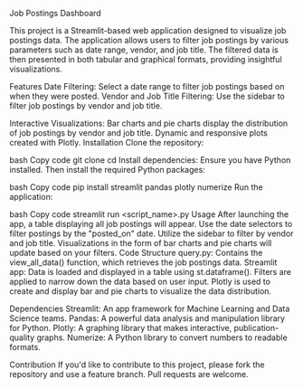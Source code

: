 Job Postings Dashboard

This project is a Streamlit-based web application designed to visualize job postings data. 
The application allows users to filter job postings by various parameters such as date range, vendor, and job title. 
The filtered data is then presented in both tabular and graphical formats, providing insightful visualizations.

Features
Date Filtering: Select a date range to filter job postings based on when they were posted.
Vendor and Job Title Filtering: Use the sidebar to filter job postings by vendor and job title.

Interactive Visualizations:
Bar charts and pie charts display the distribution of job postings by vendor and job title.
Dynamic and responsive plots created with Plotly.
Installation
Clone the repository:

bash
Copy code
git clone <repository-url>
cd <repository-directory>
Install dependencies:
Ensure you have Python installed. Then install the required Python packages:

bash
Copy code
pip install streamlit pandas plotly numerize
Run the application:

bash
Copy code
streamlit run <script_name>.py
Usage
After launching the app, a table displaying all job postings will appear.
Use the date selectors to filter postings by the "posted_on" date.
Utilize the sidebar to filter by vendor and job title.
Visualizations in the form of bar charts and pie charts will update based on your filters.
Code Structure
query.py: Contains the view_all_data() function, which retrieves the job postings data.
Streamlit app:
Data is loaded and displayed in a table using st.dataframe().
Filters are applied to narrow down the data based on user input.
Plotly is used to create and display bar and pie charts to visualize the data distribution.

Dependencies
Streamlit: An app framework for Machine Learning and Data Science teams.
Pandas: A powerful data analysis and manipulation library for Python.
Plotly: A graphing library that makes interactive, publication-quality graphs.
Numerize: A Python library to convert numbers to readable formats.

Contribution
If you'd like to contribute to this project, please fork the repository and use a feature branch. Pull requests are welcome.

